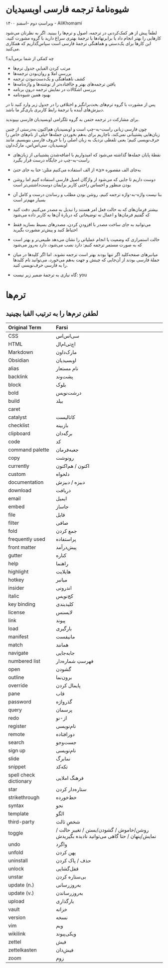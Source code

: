 # شیوه‌نامهٔ ترجمه فارسی اوبسیدیان
ویراستِ دوم -اسفندِ ۱۴۰۰ - AliKhomami

لطفاً پیش از هر کمک‌کردنی در ترجمه، اصول و ترم‌ها را ببینید. اگر به نظرتان می‌شود کارهایی را بهتر انجام داد یا برابرنهادها یا ترجمهٔ بهتری سراغ دارید با گروه مشورت کنید. این کارها برای یک‌دستی و هماهنگی ترجمهٔ فارسی است سپاس‌گذاریم که همکاری می‌کنید.


چه کمکی از شما برمی‌آید؟
- مرتب کردن الفباییِ جدول ترم‌ها
- بررسی املا و روان‌بودن ترجمه‌ها
- کشف ناهماهنگی و یک‌دست‌نبودن ترجمه
- یافتن ترجمه‌های بهتر و جاافتاده‌تر از نوشته‌ها و واژه‌نامه‌ها
- بررسی اشکالات در نمایش ترجمه درونِ برنامه
- بهبود همین شیوه‌نامه

پس از مشورت با گروه ترم‌های بحث‌برانگیز و اختلافی را در جدول زیر وارد کنید تا در دبیزش‌های آینده یا ترجمهٔ رابط کاربری یاری‌گر ما باشد.


برای مشارکت در ترجمه حتمن به گروه تلگرامی اوبسیدیان فارسی بپیوندید.


چون فارسی زبانی راست-به-چپ است و اوبسیدیان هم‌اکنون به‌درستی از چنین زبان‌هایی پشتیبانی نمی‌کند، ناچاریم برای به‌هم نخوردن جمله‌ها خیلی از نام‌های خاص را حرف‌نویسی کنیم؛ یعنی تلفظی نزدیک به زبان اصلی را با حروف فارسی بنویسیم. مانند اوبسیدیان، سی‌اس‌اس، مارک‌داون


- نقطهٔ پایان جمله‌ها گذاشته می‌شود که امیدواریم با اضافه‌شدن پشتیبانی از زبان‌های راست-به-چپ در جایگاه درست قرار بگیرد

- به‌جای الف مقصوره «یٰ» از الف استفاده می‌کنیم مثلن: حتا به جای حتیٰ

- دوست داریم تا جایی که می‌شود از واژگان اصیل فارسی استفاده کنیم اما روشن بودن منظور و احساس راحتی کاربر برایمان دوست‌داشتنی‌تر است 

- بنا نیست واژه-به-واژه ترجمه کنیم، روشن بودن مطلب و رساندن درست و کامل آن بسیار مهم‌تر است

-  بیشتر فرمان‌های که به حالت فعل امر هستند را تبدیل به مصدر می‌کنیم. دقت کنید که گفتیم فرمان‌ها و اعمال نه توضیحاتی که دربارهٔ آن‌ها به کاربر داده می‌شود

- می‌توانید به جای ساخت مصدر با افزودنِ کردن، مصدرهای بسیط بسازید فقط احتیاط کنید و پیش‌تر مشورت بگیرید

- حالت استمراری که وضعیت یا انجام عملیاتی را نشان می‌دهد طبیعی‌تر و بهتر است که به صورت مستمر ترجمه کنیم: دارد نصب می‌شود، دارد به‌روز می‌شود

- میانبرهای صفحه‌کلید اگر تنها بودند بهتر است ترجمه نشوند. اما اگر کلیدها در میان جملهٔ فارسی بودند از آن‌جایی که چینش و جهت به‌هم می‌خورد، می‌توانید نام کلیدها را به فارسی حرف‌نویسی کنید.


- گاه نیازی به ترجمهٔ ضمیر زیر نیست:
 you

# ترم‌ها

لطفن ترم‌ها را به **ترتیب الفبا** بچینید
---
| Original Term          | Farsi                                                                                  |
|:---------------------- |:-------------------------------------------------------------------------------------- |
| CSS                    | سی‌اس‌اس                                                                               |
| HTML                   | اچ‌تی‌ام‌ال                                                                            |
| Markdown               | مارک‌داون                                                                              |
| Obsidian               | اوبسیدیان                                                                              |
| alias                  | نام مستعار                                                                             |
| backlink               | پشت‌وند                                                                                |
| block                  | بلوک                                                                                   |
| bold                   | درشت‌نویس                                                                              |
| build                  | بیلد                                                                                   |
| caret                  |                                                                                        |
| catalyst               | کاتالیست                                                                               |
| checklist              | بازبینه                                                                                |
| clipboard              | برگه‌دان                                                                               |
| code                   | کد                                                                                     |
| command palette        | جعبه‌فرمان                                                                             |
| copy                   | رونوشت                                                                                 |
| currently              | اکنون / هم‌اکنون                                                                       |
| custom                 | دلخواه                                                                                 |
| documentation          | دبیزه / دبیزش                                                                          |
| download               | دریافت                                                                                 |
| email                  | ایمیل                                                                                  |
| embed                  | جاساز                                                                                  |
| file                   | فایل                                                                                   |
| filter                 | صافی                                                                                   |
| fold                   | جمع کردن                                                                               |
| frequently used        | پراستفاده                                                                              |
| front matter           | پیش‌درآمد                                                                              |
| gutter                 | کناره                                                                                  |
| help                   | راهنما                                                                                 |
| highlight              | هایلایت                                                                                |
| hotkey                 | میانبر                                                                                 |
| insider                | اندرونی                                                                                |
| italic                 | کج‌نویس                                                                                |
| key binding            | کلیدبندی                                                                               |
| license                | لایسنس                                                                                 |
| link                   | پیوند                                                                                  |
| load                   | بارگیری                                                                                |
| manifest               | مانیفست                                                                                |
| match                  | همانند                                                                                 |
| navigate               | جابه‌جایی                                                                              |
| numbered list          | فهرستِ شماره‌دار                                                                       |
| open                   | گشودن                                                                                  |
| outline                | برون‌نما                                                                               |
| override               | پایمال کردن                                                                            |
| pane                   | قاب                                                                                    |
| password               | گذرواژه                                                                                |
| query                  | پرسمان                                                                                 |
| redo                   | از-نو                                                                                  |
| register               | نام‌نویسی                                                                              |
| remote                 | دورافتاده                                                                              |
| search                 | جست‌وجو                                                                                |
| sign up                | نام‌نویسی                                                                              |
| slide                  | نمابرگ                                                                                 |
| snippet                | تکه‌کد                                                                                 |
| spell check dictionary | فرهنگ املایی                                                                           |
| star                   | ستاره‌دار کردن                                                                         |
| strikethrough          | خط‌خورده                                                                               |
| syntax                 | نحو                                                                                    |
| template               | الگو                                                                                   |
| third-party            | شخصِ ثالث                                                                              |
| toggle                 | روشن/خاموش / گشودن/بستن / تغییر حالت / نمایش/پنهان / حتا گاهی می‌توانید نادیده بگیریدش |
| undo                   | واگرد                                                                                  |
| unfold                 | پهن کردن                                                                               |
| uninstall              | حذف / پاک کردن                                                                         |
| unlock                 | قفل‌گشایی                                                                              |
| unstar                 | بی‌ستاره کردن                                                                          |
| update (n.)            | به‌روزرسانی                                                                            |
| update (v.)            | به‌روزرساندن                                                                           |
| upload                 | بارگذاری                                                                               |
| vault                  | خزانه                                                                                  |
| version                | نسخه                                                                                   |
| vim                    | ویم                                                                                    |
| wikilink               | ویکی‌پیوند                                                                             |
| zettel                 | فیش                                                                                    |
| zettelkasten           | فیش‌دان                                                                                |
| zoom                   | زوم                                                                                    |